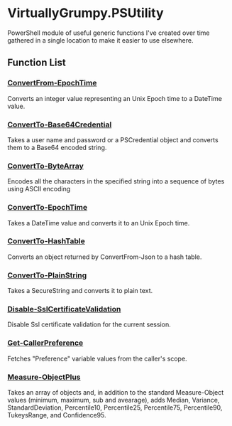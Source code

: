 # VirtuallyGrumpy.PSUtility
PowerShell module of useful generic functions I've created over time gathered
in a single location to make it easier to use elsewhere.

## Function List

### [ConvertFrom-EpochTime](https://github.com/VirtuallyGrumpy/VirtuallyGrumpy.PSUtility/blob/main/docs/ConvertFrom-EpochTime.md)
Converts an integer value representing an Unix Epoch time to a DateTime value.

### [ConvertTo-Base64Credential](https://github.com/VirtuallyGrumpy/VirtuallyGrumpy.PSUtility/blob/main/docs/ConvertTo-Base64Credential.md)
Takes a user name and password or a PSCredential object and converts them to a Base64 encoded string.

### [ConvertTo-ByteArray](https://github.com/VirtuallyGrumpy/VirtuallyGrumpy.PSUtility/blob/main/docs/ConvertTo-ByteArray.md)
Encodes all the characters in the specified string into a sequence of bytes using ASCII encoding

### [ConvertTo-EpochTime](https://github.com/VirtuallyGrumpy/VirtuallyGrumpy.PSUtility/blob/main/docs/ConvertTo-EpochTime.md)
Takes a DateTime value and converts it to an Unix Epoch time.

### [ConvertTo-HashTable](https://github.com/VirtuallyGrumpy/VirtuallyGrumpy.PSUtility/blob/main/docs/ConvertTo-Hashtable.md)
Converts an object returned by ConvertFrom-Json to a hash table.

### [ConvertTo-PlainString](https://github.com/VirtuallyGrumpy/VirtuallyGrumpy.PSUtility/blob/main/docs/ConvertTo-PlainString.md)
Takes a SecureString and converts it to plain text.

### [Disable-SslCertificateValidation](https://github.com/VirtuallyGrumpy/VirtuallyGrumpy.PSUtility/blob/main/docs/Disable-SslCertificateValidation.md)
Disable Ssl certificate validation for the current session.

### [Get-CallerPreference](https://github.com/VirtuallyGrumpy/VirtuallyGrumpy.PSUtility/blob/main/docs/Get-CallerPreference.md)
Fetches "Preference" variable values from the caller's scope.

### [Measure-ObjectPlus](https://github.com/VirtuallyGrumpy/VirtuallyGrumpy.PSUtility/blob/main/docs/Measure-ObjectPlus.md)
Takes an array of objects and, in addition to the standard Measure-Object values (minimum,
maximum, sub and avearage), adds Median, Variance, StandardDeviation, Percentile10,
Percentile25, Percentile75, Percentile90, TukeysRange, and Confidence95.


